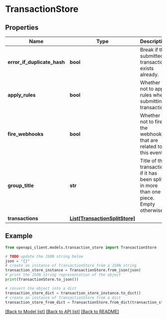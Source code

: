 # TransactionStore


## Properties

Name | Type | Description | Notes
------------ | ------------- | ------------- | -------------
**error_if_duplicate_hash** | **bool** | Break if the submitted transaction exists already. | [optional] 
**apply_rules** | **bool** | Whether or not to apply rules when submitting transaction. | [optional] 
**fire_webhooks** | **bool** | Whether or not to fire the webhooks that are related to this event. | [optional] [default to True]
**group_title** | **str** | Title of the transaction if it has been split in more than one piece. Empty otherwise. | [optional] 
**transactions** | [**List[TransactionSplitStore]**](TransactionSplitStore.md) |  | 

## Example

```python
from openapi_client.models.transaction_store import TransactionStore

# TODO update the JSON string below
json = "{}"
# create an instance of TransactionStore from a JSON string
transaction_store_instance = TransactionStore.from_json(json)
# print the JSON string representation of the object
print(TransactionStore.to_json())

# convert the object into a dict
transaction_store_dict = transaction_store_instance.to_dict()
# create an instance of TransactionStore from a dict
transaction_store_from_dict = TransactionStore.from_dict(transaction_store_dict)
```
[[Back to Model list]](../README.md#documentation-for-models) [[Back to API list]](../README.md#documentation-for-api-endpoints) [[Back to README]](../README.md)


